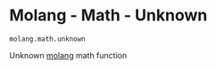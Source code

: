 # Molang - Math - Unknown

`molang.math.unknown`

Unknown [molang](https://docs.microsoft.com/en-us/minecraft/creator/reference/content/molangreference/examples/molangconcepts/molangintroduction) math function
